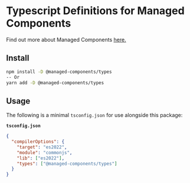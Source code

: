 # Typescript Definitions for Managed Components

Find out more about Managed Components [here.](https://managedcomponents.dev)
## Install

```bash
npm install -D @managed-components/types
-- Or
yarn add -D @managed-components/types
```

## Usage

The following is a minimal `tsconfig.json` for use alongside this package:

**`tsconfig.json`**

```json
{
  "compilerOptions": {
    "target": "es2022",
    "module": "commonjs",
    "lib": ["es2022"],
    "types": ["@managed-components/types"]
  }
}
```
